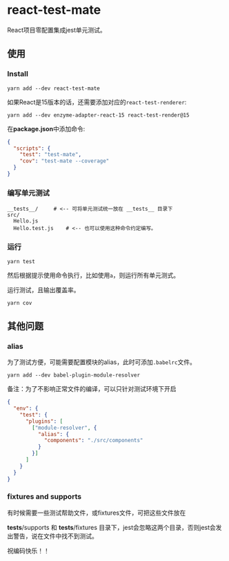 # react-test-mate

React项目零配置集成jest单元测试。


## 使用

### Install

```shell
yarn add --dev react-test-mate
```

如果React是15版本的话，还需要添加对应的`react-test-renderer`:


```shell
yarn add --dev enzyme-adapter-react-15 react-test-render@15
```

在**package.json**中添加命令:

```json
{
  "scripts": {
    "test": "test-mate",
    "cov": "test-mate --coverage"
  }
}
```

### 编写单元测试


```shell
__tests__/     # <-- 可将单元测试统一放在 __tests__ 目录下
src/
  Hello.js
  Hello.test.js    # <-- 也可以使用这种命令约定编写。
```


### 运行

```shell
yarn test
```

然后根据提示使用命令执行，比如使用`a`，则运行所有单元测式。

运行测试，且输出覆盖率。

```shell
yarn cov
```


## 其他问题

### alias

为了测试方便，可能需要配置模块的alias，此时可添加`.babelrc`文件。

```shell
yarn add --dev babel-plugin-module-resolver
```


备注：为了不影响正常文件的编译，可以只针对测试环境下开启

```json
{
  "env": {
    "test": {
      "plugins": [
        ["module-resolver", {
          "alias": {
            "components": "./src/components"
          }
        }]
      ]
    }
  }
}

```


### fixtures and supports

有时候需要一些测试帮助文件，或fixtures文件，可把这些文件放在

__tests__/supports 和 __tests__/fixtures 目录下，jest会忽略这两个目录，否则jest会发出警告，说在文件中找不到测试。


祝编码快乐！！
